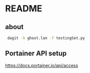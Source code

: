# README

## about

```bash
 dagit -h ghost.lan -f testingSet.py
 ```

## Portainer API setup

https://docs.portainer.io/api/access
